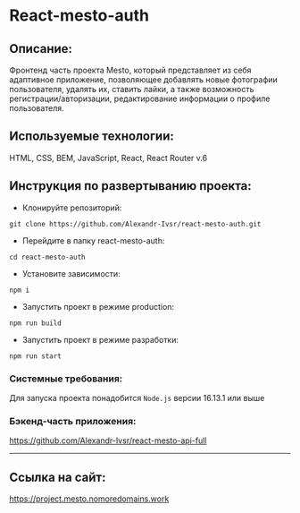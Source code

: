 # React-mesto-auth
## Описание:
Фронтенд часть проекта Mesto, который представляет из себя адаптивное приложение, позволяющее добавлять новые фотографии пользователя, удалять их, ставить лайки, а также возможность регистрации/авторизации, редактирование информации о профиле пользователя.
## Используемые технологии:
HTML, CSS, BEM, JavaScript, React, React Router v.6
## Инструкция по развертыванию проекта:
+ Клонируйте репозиторий:
```
git clone https://github.com/Alexandr-Ivsr/react-mesto-auth.git
```
+ Перейдите в папку react-mesto-auth:
```
cd react-mesto-auth
```

+ Установите зависимости:
```
npm i
```
+ Запустить проект в режиме production:
```
npm run build
```
+ Запустить проект в режиме разработки:
```
npm run start
```
### Системные требования:
Для запуска проекта понадобится `Node.js` версии 16.13.1 или выше

### Бэкенд-часть приложения:
https://github.com/Alexandr-Ivsr/react-mesto-api-full
___
## Ссылка на сайт:
https://project.mesto.nomoredomains.work


